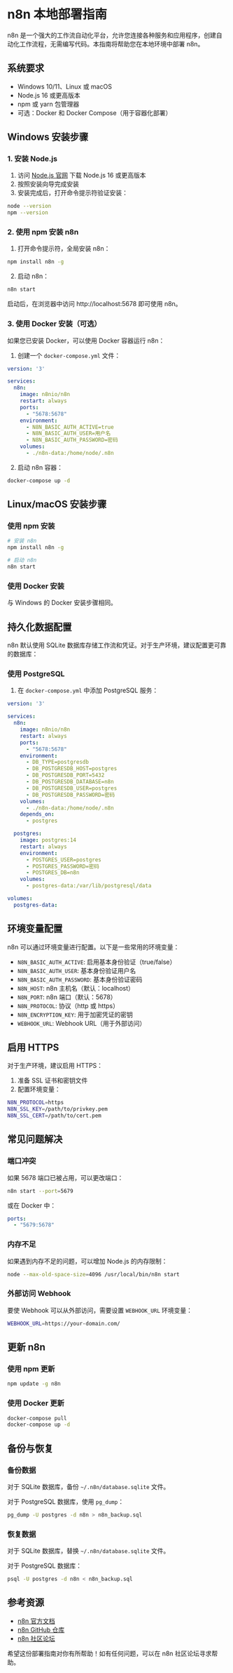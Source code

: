 # n8n 本地部署指南

n8n 是一个强大的工作流自动化平台，允许您连接各种服务和应用程序，创建自动化工作流程，无需编写代码。本指南将帮助您在本地环境中部署 n8n。

## 系统要求

- Windows 10/11、Linux 或 macOS
- Node.js 16 或更高版本
- npm 或 yarn 包管理器
- 可选：Docker 和 Docker Compose（用于容器化部署）

## Windows 安装步骤

### 1. 安装 Node.js

1. 访问 [Node.js 官网](https://nodejs.org/) 下载 Node.js 16 或更高版本
2. 按照安装向导完成安装
3. 安装完成后，打开命令提示符验证安装：

```bash
node --version
npm --version
```

### 2. 使用 npm 安装 n8n

1. 打开命令提示符，全局安装 n8n：

```bash
npm install n8n -g
```

2. 启动 n8n：

```bash
n8n start
```

启动后，在浏览器中访问 http://localhost:5678 即可使用 n8n。

### 3. 使用 Docker 安装（可选）

如果您已安装 Docker，可以使用 Docker 容器运行 n8n：

1. 创建一个 `docker-compose.yml` 文件：

```yaml
version: '3'

services:
  n8n:
    image: n8nio/n8n
    restart: always
    ports:
      - "5678:5678"
    environment:
      - N8N_BASIC_AUTH_ACTIVE=true
      - N8N_BASIC_AUTH_USER=用户名
      - N8N_BASIC_AUTH_PASSWORD=密码
    volumes:
      - ./n8n-data:/home/node/.n8n
```

2. 启动 n8n 容器：

```bash
docker-compose up -d
```

## Linux/macOS 安装步骤

### 使用 npm 安装

```bash
# 安装 n8n
npm install n8n -g

# 启动 n8n
n8n start
```

### 使用 Docker 安装

与 Windows 的 Docker 安装步骤相同。

## 持久化数据配置

n8n 默认使用 SQLite 数据库存储工作流和凭证。对于生产环境，建议配置更可靠的数据库：

### 使用 PostgreSQL

1. 在 `docker-compose.yml` 中添加 PostgreSQL 服务：

```yaml
version: '3'

services:
  n8n:
    image: n8nio/n8n
    restart: always
    ports:
      - "5678:5678"
    environment:
      - DB_TYPE=postgresdb
      - DB_POSTGRESDB_HOST=postgres
      - DB_POSTGRESDB_PORT=5432
      - DB_POSTGRESDB_DATABASE=n8n
      - DB_POSTGRESDB_USER=postgres
      - DB_POSTGRESDB_PASSWORD=密码
    volumes:
      - ./n8n-data:/home/node/.n8n
    depends_on:
      - postgres

  postgres:
    image: postgres:14
    restart: always
    environment:
      - POSTGRES_USER=postgres
      - POSTGRES_PASSWORD=密码
      - POSTGRES_DB=n8n
    volumes:
      - postgres-data:/var/lib/postgresql/data

volumes:
  postgres-data:
```

## 环境变量配置

n8n 可以通过环境变量进行配置。以下是一些常用的环境变量：

- `N8N_BASIC_AUTH_ACTIVE`: 启用基本身份验证（true/false）
- `N8N_BASIC_AUTH_USER`: 基本身份验证用户名
- `N8N_BASIC_AUTH_PASSWORD`: 基本身份验证密码
- `N8N_HOST`: n8n 主机名（默认：localhost）
- `N8N_PORT`: n8n 端口（默认：5678）
- `N8N_PROTOCOL`: 协议（http 或 https）
- `N8N_ENCRYPTION_KEY`: 用于加密凭证的密钥
- `WEBHOOK_URL`: Webhook URL（用于外部访问）

## 启用 HTTPS

对于生产环境，建议启用 HTTPS：

1. 准备 SSL 证书和密钥文件
2. 配置环境变量：

```bash
N8N_PROTOCOL=https
N8N_SSL_KEY=/path/to/privkey.pem
N8N_SSL_CERT=/path/to/cert.pem
```

## 常见问题解决

### 端口冲突

如果 5678 端口已被占用，可以更改端口：

```bash
n8n start --port=5679
```

或在 Docker 中：

```yaml
ports:
  - "5679:5678"
```

### 内存不足

如果遇到内存不足的问题，可以增加 Node.js 的内存限制：

```bash
node --max-old-space-size=4096 /usr/local/bin/n8n start
```

### 外部访问 Webhook

要使 Webhook 可以从外部访问，需要设置 `WEBHOOK_URL` 环境变量：

```bash
WEBHOOK_URL=https://your-domain.com/
```

## 更新 n8n

### 使用 npm 更新

```bash
npm update -g n8n
```

### 使用 Docker 更新

```bash
docker-compose pull
docker-compose up -d
```

## 备份与恢复

### 备份数据

对于 SQLite 数据库，备份 `~/.n8n/database.sqlite` 文件。

对于 PostgreSQL 数据库，使用 `pg_dump`：

```bash
pg_dump -U postgres -d n8n > n8n_backup.sql
```

### 恢复数据

对于 SQLite 数据库，替换 `~/.n8n/database.sqlite` 文件。

对于 PostgreSQL 数据库：

```bash
psql -U postgres -d n8n < n8n_backup.sql
```

## 参考资源

- [n8n 官方文档](https://docs.n8n.io/)
- [n8n GitHub 仓库](https://github.com/n8n-io/n8n)
- [n8n 社区论坛](https://community.n8n.io/)

希望这份部署指南对你有所帮助！如有任何问题，可以在 n8n 社区论坛寻求帮助。
        